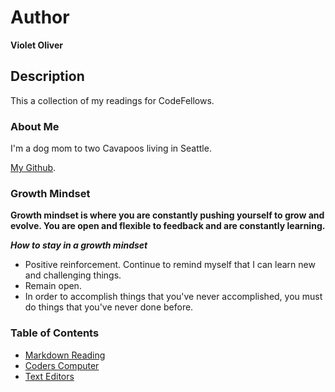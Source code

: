# Author
**Violet Oliver**

## Description
This a collection of my readings for CodeFellows.

### About Me
I'm a dog mom to two Cavapoos living in Seattle. 

[My Github](https://github.com/violetoliver).

### Growth Mindset

**Growth mindset is where you are constantly pushing yourself to grow and evolve. You are open and flexible to feedback and are constantly learning.**


**_How to stay in a growth mindset_**
* Positive reinforcement. Continue to remind myself that I can learn new and challenging things.
* Remain open.
* In order to accomplish things that you've never accomplished, you must do things that you've never done before.


### Table of Contents
- [Markdown Reading](markdown.md)
- [Coders Computer](coderscomputer.md)
- [Text Editors](texteditors.md)
